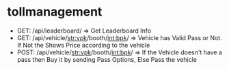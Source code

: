 # tollmanagement
- GET: /api/leaderboard/ => Get Leaderboard Info
- GET: /api/vehicle/<str:vpk>/booth/<int:bpk>/ => Vehicle has Valid Pass or Not. If Not the Shows Price according to the vehicle
- POST: /api/vehicle/<str:vpk>/booth/<int:bpk>/ => If the Vehicle doesn't have a pass then Buy it by sending Pass Options, Else Pass the vehicle
